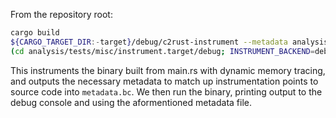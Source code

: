 From the repository root:

```sh
cargo build
${CARGO_TARGET_DIR:-target}/debug/c2rust-instrument --metadata analysis/tests/misc/instrument.target/debug/metadata.bc -- build --manifest-path analysis/tests/misc/Cargo.toml
(cd analysis/tests/misc/instrument.target/debug; INSTRUMENT_BACKEND=debug INSTRUMENT_RUNTIME=bg METADATA_FILE=metadata.bc ./c2rust-analysis-tests-misc)
```

This instruments the binary built from main.rs with dynamic memory tracing, and
outputs the necessary metadata to match up instrumentation points to source code
into `metadata.bc`. We then run the binary, printing output to the
debug console and using the aformentioned metadata file.